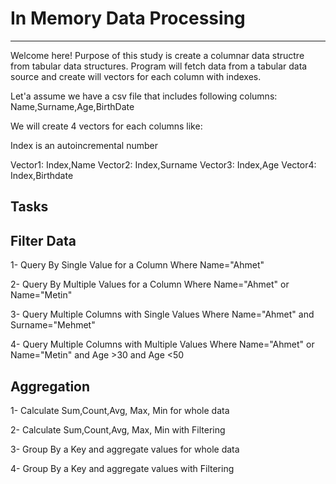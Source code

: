 
# In Memory Data Processing
-----------------------------------------------------------------------------------------------------------------

Welcome here! Purpose of this study is create a columnar data structre from tabular data structures. Program will
fetch data from a tabular data source and create will vectors for each column with indexes.

Let'a assume we have a csv file that includes following columns: Name,Surname,Age,BirthDate

We will create 4 vectors for each columns like:

Index is an autoincremental number

Vector1: Index,Name
Vector2: Index,Surname
Vector3: Index,Age
Vector4: Index,Birthdate

Tasks
-----------------------------------------------------------------------------------------------------------------
Filter Data
----------------------------------------------------

1- Query By Single Value for a Column               Where Name="Ahmet"

2- Query By Multiple Values for a Column            Where Name="Ahmet" or Name="Metin"

3- Query Multiple Columns with Single Values        Where Name="Ahmet" and Surname="Mehmet"

4- Query Multiple Columns with Multiple Values      Where Name="Ahmet" or Name="Metin" and Age >30 and Age <50


Aggregation
----------------------------------------------------
1- Calculate  Sum,Count,Avg, Max, Min for whole data

2- Calculate  Sum,Count,Avg, Max, Min with Filtering

3- Group By a Key and aggregate values for whole data

4- Group By a Key and aggregate values with Filtering

